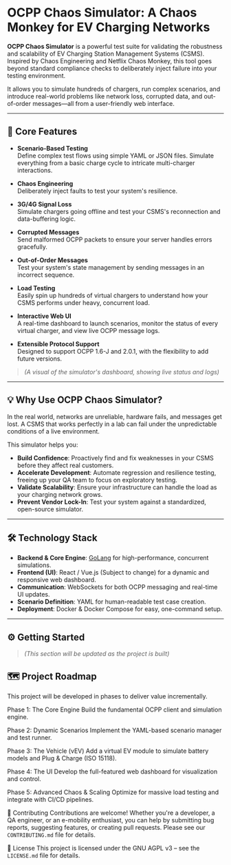 # OCPP Chaos Simulator: A Chaos Monkey for EV Charging Networks

**OCPP Chaos Simulator** is a powerful test suite for validating the robustness and scalability of EV Charging Station Management Systems (CSMS). Inspired by Chaos Engineering and Netflix Chaos Monkey, this tool goes beyond standard compliance checks to deliberately inject failure into your testing environment.

It allows you to simulate hundreds of chargers, run complex scenarios, and introduce real-world problems like network loss, corrupted data, and out-of-order messages—all from a user-friendly web interface.

---

## 🚀 Core Features

- **Scenario-Based Testing**  
  Define complex test flows using simple YAML or JSON files. Simulate everything from a basic charge cycle to intricate multi-charger interactions.

- **Chaos Engineering**  
  Deliberately inject faults to test your system's resilience.

- **3G/4G Signal Loss**  
  Simulate chargers going offline and test your CSMS's reconnection and data-buffering logic.

- **Corrupted Messages**  
  Send malformed OCPP packets to ensure your server handles errors gracefully.

- **Out-of-Order Messages**  
  Test your system's state management by sending messages in an incorrect sequence.

- **Load Testing**  
  Easily spin up hundreds of virtual chargers to understand how your CSMS performs under heavy, concurrent load.

- **Interactive Web UI**  
  A real-time dashboard to launch scenarios, monitor the status of every virtual charger, and view live OCPP message logs.

- **Extensible Protocol Support**  
  Designed to support OCPP 1.6-J and 2.0.1, with the flexibility to add future versions.

> _(A visual of the simulator's dashboard, showing live status and logs)_

---

## 💡 Why Use OCPP Chaos Simulator?

In the real world, networks are unreliable, hardware fails, and messages get lost. A CSMS that works perfectly in a lab can fail under the unpredictable conditions of a live environment.

This simulator helps you:

- **Build Confidence**: Proactively find and fix weaknesses in your CSMS before they affect real customers.
- **Accelerate Development**: Automate regression and resilience testing, freeing up your QA team to focus on exploratory testing.
- **Validate Scalability**: Ensure your infrastructure can handle the load as your charging network grows.
- **Prevent Vendor Lock-In**: Test your system against a standardized, open-source simulator.

---

## 🛠 Technology Stack

- **Backend & Core Engine**: [GoLang](https://go.dev/) for high-performance, concurrent simulations.
- **Frontend (UI)**: React / Vue.js (Subject to change) for a dynamic and responsive web dashboard.
- **Communication**: WebSockets for both OCPP messaging and real-time UI updates.
- **Scenario Definition**: YAML for human-readable test case creation.
- **Deployment**: Docker & Docker Compose for easy, one-command setup.

---

## ⚙️ Getting Started

> _(This section will be updated as the project is built)_

## 🗺 Project Roadmap
This project will be developed in phases to deliver value incrementally.

Phase 1: The Core Engine
Build the fundamental OCPP client and simulation engine.

Phase 2: Dynamic Scenarios
Implement the YAML-based scenario manager and test runner.

Phase 3: The Vehicle (vEV)
Add a virtual EV module to simulate battery models and Plug & Charge (ISO 15118).

Phase 4: The UI
Develop the full-featured web dashboard for visualization and control.

Phase 5: Advanced Chaos & Scaling
Optimize for massive load testing and integrate with CI/CD pipelines.

🤝 Contributing
Contributions are welcome! Whether you're a developer, a QA engineer, or an e-mobility enthusiast, you can help by submitting bug reports, suggesting features, or creating pull requests.
Please see our `CONTRIBUTING.md` file for details.

📄 License
This project is licensed under the GNU AGPL v3 – see the `LICENSE.md` file for details.
